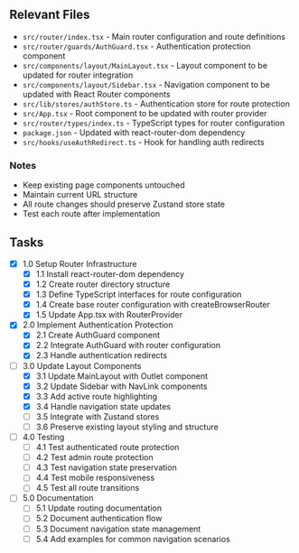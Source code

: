 ## Relevant Files

- `src/router/index.tsx` - Main router configuration and route definitions
- `src/router/guards/AuthGuard.tsx` - Authentication protection component
- `src/components/layout/MainLayout.tsx` - Layout component to be updated for router integration
- `src/components/layout/Sidebar.tsx` - Navigation component to be updated with React Router components
- `src/lib/stores/authStore.ts` - Authentication store for route protection
- `src/App.tsx` - Root component to be updated with router provider
- `src/router/types/index.ts` - TypeScript types for router configuration
- `package.json` - Updated with react-router-dom dependency
- `src/hooks/useAuthRedirect.ts` - Hook for handling auth redirects

### Notes

- Keep existing page components untouched
- Maintain current URL structure
- All route changes should preserve Zustand store state
- Test each route after implementation

## Tasks

- [x] 1.0 Setup Router Infrastructure
  - [x] 1.1 Install react-router-dom dependency
  - [x] 1.2 Create router directory structure
  - [x] 1.3 Define TypeScript interfaces for route configuration
  - [x] 1.4 Create base router configuration with createBrowserRouter
  - [x] 1.5 Update App.tsx with RouterProvider

- [x] 2.0 Implement Authentication Protection
  - [x] 2.1 Create AuthGuard component
  - [x] 2.2 Integrate AuthGuard with router configuration
  - [x] 2.3 Handle authentication redirects

- [ ] 3.0 Update Layout Components
  - [x] 3.1 Update MainLayout with Outlet component
  - [x] 3.2 Update Sidebar with NavLink components
  - [x] 3.3 Add active route highlighting
  - [x] 3.4 Handle navigation state updates
  - [ ] 3.5 Integrate with Zustand stores
  - [ ] 3.6 Preserve existing layout styling and structure

- [ ] 4.0 Testing
  - [ ] 4.1 Test authenticated route protection
  - [ ] 4.2 Test admin route protection
  - [ ] 4.3 Test navigation state preservation
  - [ ] 4.4 Test mobile responsiveness
  - [ ] 4.5 Test all route transitions

- [ ] 5.0 Documentation
  - [ ] 5.1 Update routing documentation
  - [ ] 5.2 Document authentication flow
  - [ ] 5.3 Document navigation state management
  - [ ] 5.4 Add examples for common navigation scenarios 